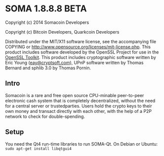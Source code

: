 SOMA 1.8.8.8 BETA
=================

Copyright (c) 2014 Somacoin Developers

Copyright (c) Bitcoin Developers, Quarkcoin Developers

Distributed under the MIT/X11 software license, see the accompanying
file COPYING or http://www.opensource.org/licenses/mit-license.php.
This product includes software developed by the OpenSSL Project for use in the [OpenSSL Toolkit](http://www.openssl.org/). This product includes
cryptographic software written by Eric Young ([eay@cryptsoft.com](mailto:eay@cryptsoft.com)), UPnP software written by Thomas Bernard and
sphlib 3.0 by Thomas Pornin.


Intro
---------------------
Somacoin is a rare and free open source CPU-minable peer-to-peer electronic cash 
system that is completely decentralized, without the need for a central server or trustedparties.  Users hold the crypto keys to their own money and transact directly
with each other, with the help of a P2P network to check for double-spending.


Setup
---------------------
You need the Qt4 run-time libraries to run SOMA-Qt. On Debian or Ubuntu:
	`sudo apt-get install libqtgui4`


